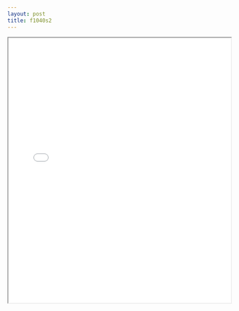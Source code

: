```yaml
---
layout: post
title: f1040s2
---
```


<div class="pdf-container">
<iframe src="ea/assets/pdfs/f1040s2.pdf" height="600" width="100%" allowFullScreen="true"></iframe>
</div>

